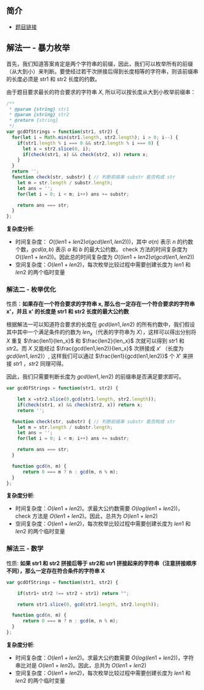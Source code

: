  
 
 
## 简介
- [题目链接](https://leetcode-cn.com/problems/greatest-common-divisor-of-strings/)

## 解法一 - 暴力枚举
首先，我们知道答案肯定是两个字符串的前缀，因此，我们可以枚举所有的前缀（从大到小）来判断。要使经过若干次拼接后得到长度相等的字符串，则该前缀串的长度必须是 str1 和 str2 长度的约数。

由于题目要求最长的符合要求的字符串 $X$, 所以可以按长度从大到小枚举前缀串：

```javascript
/**
 * @param {string} str1
 * @param {string} str2
 * @return {string}
 */
var gcdOfStrings = function(str1, str2) {
  for(let i = Math.min(str1.length, str2.length); i > 0; i--) {
    if(str1.length % i === 0 && str2.length % i === 0) {
      let x = str2.slice(0, i);
      if(check(str1, x) && check(str2, x)) return x;
    }
  }
  return '';
  function check(str, substr) { // 判断前缀串 substr 能否构成 str
    let m = str.length / substr.length;
    let ans = '';
    for(let i = 0; i < m; i++) ans += substr;

    return ans === str;
  }
};

```

**复杂度分析**:
- 时间复杂度： $O((len1+len2)\sigma(gcd(len1,len2)))$，其中 $\sigma(n)$ 表示 $n$ 的约数个数，$gcd(a, b)$ 表示 $a$ 和 $b$ 的最大公约数。 check 方法的时间复杂度为 $O((len1 + len2))$。因此总的时间复杂度为 $O((len1 + len2)\sigma(gcd(len1,len2))$
- 空间复杂度：$O(len1+len2)$，每次枚举比较过程中需要创建长度为 $len1$ 和 $len2$ 的两个临时变量

### 解法二 - 枚举优化
性质：**如果存在一个符合要求的字符串 x, 那么也一定存在一个符合要求的字符串 x'，并且 x' 的长度是 str1 和 str2 长度的最大公约数**

根据解法一可以知道符合要求的长度在 $gcd(len1, len2)$ 的所有约数中，我们假设其中其中一个满足条件的约数为 $len_x$（代表的字符串为 $X$），这样可以得出分别将 $X$ 重复 $\frac{len1}{len_x}$ 和 $\frac{len2}{len_x}$ 次就可以得到 $str1$ 和 $str2$。而 $X$ 又能经过 $\frac{gcd(len1,len2)}{len_x}$ 次拼接成 $x'$ （长度为 $gcd(len1, len2)$）, 这样我们可以通过 $\frac{len1}{gcd(len1,len2)}$ 个 $X'$ 来拼接 $str1$ ，$str2$ 同理可得。

因此，我们只需要判断长度为 $gcd(len1,len2)$ 的前缀串是否满足要求即可。

```javascript
var gcdOfStrings = function(str1, str2) {

    let x =str2.slice(0,gcd(str1.length, str2.length));
    if(check(str1, x) && check(str2, x)) return x;
    return '';

  function check(str, substr) { // 判断前缀串 substr 能否构成 str
    let m = str.length / substr.length;
    let ans = '';
    for(let i = 0; i < m; i++) ans += substr;

    return ans === str;
  }

  function gcd(n, m) {
      return 0 === m ? n : gcd(m, n % m);
  }
};
```
**复杂度分析**:
- 时间复杂度：$O(len1+len2)$。求最大公约数需要 $O(log(len1+len2))$，check 方法是 $O(len1+len2)$。因此，总共为 $O(len1+len2)$
- 空间复杂度：$O(len1+len2)$，每次枚举比较过程中需要创建长度为 $len1$ 和 $len2$ 的两个临时变量


### 解法三 - 数学
性质: **如果 str1 和 str2 拼接后等于 str2和 str1 拼接起来的字符串（注意拼接顺序不同），那么一定存在符合条件的字符串 X**

```javascript
var gcdOfStrings = function(str1, str2) {

    if(str1+ str2 !== str2 + str1) return "";

    return str1.slice(0, gcd(str1.length, str2.length));

  function gcd(n, m) {
      return 0 === m ? n : gcd(m, n % m);
  }
};

```
**复杂度分析**:
- 时间复杂度：$O(len1+len2)$。求最大公约数需要 $O(log(len1+len2))$，字符串比对是 $O(len1+len2)$。因此，总共为 $O(len1+len2)$
- 空间复杂度：$O(len1+len2)$，每次枚举比较过程中需要创建长度为 $len1$ 和 $len2$ 的两个临时变量
